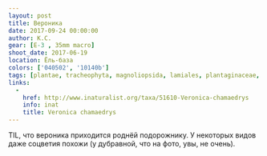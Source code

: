 ```yaml
---
layout: post
title: Вероника
date: 2017-09-24 00:00:00
author: К.С.
gear: [E-3 , 35mm macro]
shoot_date: 2017-06-19
location: Ёль-база
colors: ['040502', '10140b']
tags: [plantae, tracheophyta, magnoliopsida, lamiales, plantaginaceae, veronica, veronica chamaedrys]
links:
  -
    href: http://www.inaturalist.org/taxa/51610-Veronica-chamaedrys
    info: inat
    title: Veronica chamaedrys
---
```

TIL, что вероника приходится роднёй подорожнику. У некоторых видов даже соцветия похожи (у дубравной, что на фото, увы, не очень).

